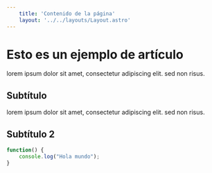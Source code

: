 ```yaml
---
    title: 'Contenido de la página'
    layout: '../../layouts/Layout.astro'
---
```


# Esto es un ejemplo de artículo

lorem ipsum dolor sit amet, consectetur adipiscing elit. sed non risus.

## Subtítulo

lorem ipsum dolor sit amet, consectetur adipiscing elit. sed non risus.

## Subtítulo 2

```javascript
function() {
    console.log("Hola mundo");
}
```